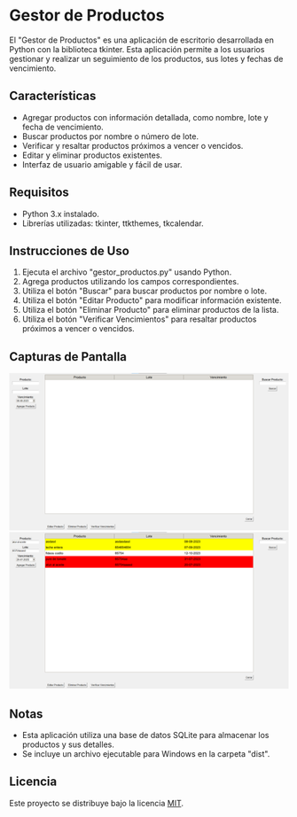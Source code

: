 # Gestor de Productos

El "Gestor de Productos" es una aplicación de escritorio desarrollada en Python con la biblioteca tkinter. Esta aplicación permite a los usuarios gestionar y realizar un seguimiento de los productos, sus lotes y fechas de vencimiento.

## Características

- Agregar productos con información detallada, como nombre, lote y fecha de vencimiento.
- Buscar productos por nombre o número de lote.
- Verificar y resaltar productos próximos a vencer o vencidos.
- Editar y eliminar productos existentes.
- Interfaz de usuario amigable y fácil de usar.

## Requisitos

- Python 3.x instalado.
- Librerías utilizadas: tkinter, ttkthemes, tkcalendar.

## Instrucciones de Uso

1. Ejecuta el archivo "gestor_productos.py" usando Python.
2. Agrega productos utilizando los campos correspondientes.
3. Utiliza el botón "Buscar" para buscar productos por nombre o lote.
4. Utiliza el botón "Editar Producto" para modificar información existente.
5. Utiliza el botón "Eliminar Producto" para eliminar productos de la lista.
6. Utiliza el botón "Verificar Vencimientos" para resaltar productos próximos a vencer o vencidos.

## Capturas de Pantalla

![programa listo para agregar o buscar productos](capturas/captura1.png)
![marcando con rojo productos vencidos y con amarillos los proximos a vencer](capturas/captura2.png)

## Notas

- Esta aplicación utiliza una base de datos SQLite para almacenar los productos y sus detalles.
- Se incluye un archivo ejecutable para Windows en la carpeta "dist".

## Licencia

Este proyecto se distribuye bajo la licencia [MIT](LICENSE).
